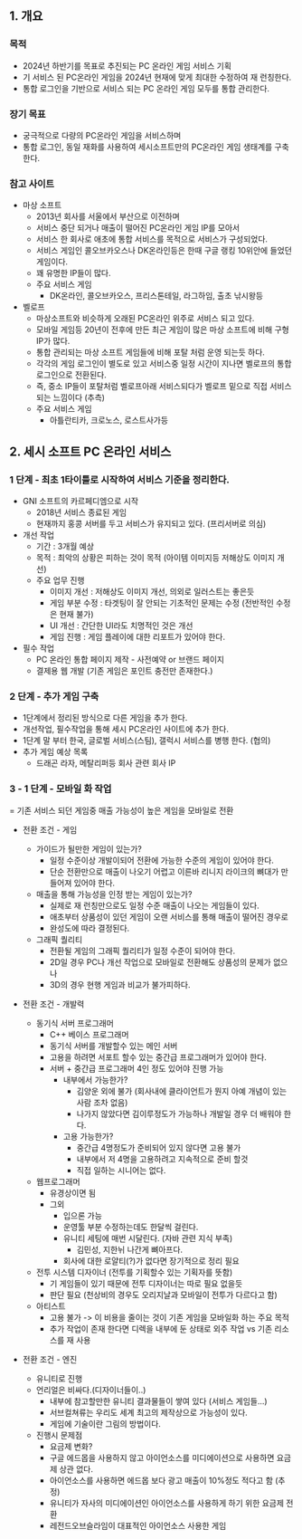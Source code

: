 ## 1. 개요
### 목적
- 2024년 하반기를 목표로 추진되는 PC 온라인 게임 서비스 기획
- 기 서비스 된 PC온라인 게임을 2024년 현재에 맞게 최대한 수정하여 재 런칭한다.
- 통합 로그인을 기반으로 서비스 되는 PC 온라인 게임 모두를 통합 관리한다.

### 장기 목표
- 궁극적으로 다량의 PC온라인 게임을 서비스하며
- 통합 로그인, 동일 재화를 사용하여 세시소프트만의 PC온라인 게임 생태계를 구축한다.

### 참고 사이트
- 마상 소프트
  - 2013년 회사를 서울에서 부산으로 이전하며
  - 서비스 중단 되거나 매출이 떨어진 PC온라인 게임 IP를 모아서
  - 서비스 한 회사로 애초에 통합 서비스를 목적으로 서비스가 구성되었다.
  - 서비스 게임인 콜오브카오스나 DK온라인등은 한때 구글 랭킹 10위안에 들었던 게임이다.
  - 꽤 유명한 IP들이 많다.
  - 주요 서비스 게임
      - DK온라인, 콜오브카오스, 프리스톤테일, 라그하임, 출초 낚시왕등   
- 벨로프
  - 마상소프트와 비슷하게 오래된 PC온라인 위주로 서비스 되고 있다.
  - 모바일 게임등 20년이 전후에 만든 최근 게임이 많은 마상 소프트에 비해 구형 IP가 많다.
  - 통합 관리되는 마상 소프트 게임들에 비해 포탈 처럼 운영 되는듯 하다.
  - 각각의 게임 로그인이 별도로 있고 서비스중 일정 시간이 지나면 벨로프의 통합 로그인으로 전환된다.
  - 즉, 중소 IP들이 포탈처럼 벨로프아래 서비스되다가 벨로프 밑으로 직접 서비스 되는 느낌이다 (추측)
  - 주요 서비스 게임
      - 아틀란티카, 크로노스, 로스트사가등  


## 2. 세시 소프트 PC 온라인 서비스 
### 1 단계 - 최초 1타이틀로 시작하여 서비스 기준을 정리한다.
- GNI 소프트의 카르페디엠으로 시작
  - 2018년 서비스 종료된 게임
  - 현재까지 홍콩 서버를 두고 서비스가 유지되고 있다. (프리서버로 의심)
- 개선 작업 
  - 기간 : 3개월 예상
  - 목적 : 최악의 상황은 피하는 것이 목적 (아이템 이미지등 저해상도 이미지 개선)
  - 주요 업무 진행
    - 이미지 개선 : 저해상도 이미지 개선, 의외로 일러스트는 좋은듯
    - 게임 부분 수정 : 타겟팅이 잘 안되는 기초적인 문제는 수정 (전반적인 수정은 현재 불가)
    - UI 개선 : 간단한 UI라도 치명적인 것은 개선
    - 게임 진행 : 게임 플레이에 대한 리포트가 있어야 한다.
- 필수 작업
    - PC 온라인 통합 페이지 제작 - 사전예약 or 브랜드 페이지
    - 결제용 웹 개발 (기존 게임은 포인트 충전만 존재한다.)        

### 2 단계 - 추가 게임 구축 
- 1단계에서 정리된 방식으로 다른 게임을 추가 한다.
- 개선작업, 필수작업을 통해 세시 PC온라인 사이트에 추가 한다.
- 1단계 말 부터 한국, 글로벌 서비스(스팀), 갤럭시 서비스를 병행 한다. (협의) 
- 추가 게임 예상 목록
  - 드래곤 라자, 메탈리퍼등 회사 관련 회사 IP 

### 3 - 1 단계 - 모바일 화 작업
= 기존 서비스 되던 게임중 매출 가능성이 높은 게임을 모바일로 전환
- 전환 조건 - 게임
  - 가이드가 될만한 게임이 있는가?
    - 일정 수준이상 개발이되어 전환에 가능한 수준의 게임이 있어야 한다.
    - 단순 전환만으로 매출이 나오기 어렵고 이른바 리니지 라이크의 뼈대가 만들어져 있어야 한다.
  - 매출을 통해 가능성을 인정 받는 게임이 있는가?
    - 실제로 재 런칭만으로도 일정 수준 매출이 나오는 게임들이 있다.
    - 애초부터 상품성이 있던 게임이 오랜 서비스를 통해 매출이 떨어진 경우로
    - 완성도에 따라 결정된다.      
  - 그래픽 퀄리티
    - 전환될 게임의 그래픽 퀄리티가 일정 수준이 되어야 한다.
    - 2D일 경우 PC나 개선 작업으로 모바일로 전환해도 상품성의 문제가 없으나
    - 3D의 경우 현행 게임과 비교가 불가피하다.
            
- 전환 조건 - 개발력
  - 동기식 서버 프로그래머
    - C++ 베이스 프로그래머
    - 동기식 서버를 개발할수 있는 메인 서버
    - 고용을 하려면 서포트 할수 있는 중간급 프로그래머가 있어야 한다.
    - 서버 + 중간급 프로그래머 4인 정도 있어야 진행 가능
      - 내부에서 가능한가?
        - 김양운 외에 불가 (회사내에 클라이언트가 뭔지 아예 개념이 있는 사람 조차 없음)
        - 나가지 않았다면 김이루정도가 가능하나 개발일 경우 더 배워야 한다.      
      - 고용 가능한가?
        - 중간급 4명정도가 준비되어 있지 않다면 고용 불가
        - 내부에서 저 4명을 고용하려고 지속적으로 준비 할것
        - 직접 일하는 시니어는 없다. 
  - 웹프로그래머
    - 유경상이면 됨 
    - 그외
      - 입으론 가능
      - 운영툴 부분 수정하는데도 한달씩 걸린다.
      - 유니티 세팅에 매번 시달린다. (자바 관련 지식 부족)
        - 김민성, 지한뉘 나간게 뼈아프다.  
      - 회사에 대한 로얄티(?)가 없다면 장기적으로 정리 필요
  - 전투 시스템 디자이너 (전투를 기획할수 있는 기획자를 뜻함)
    - 기 게임들이 있기 때문에 전투 디자이너는 따로 필요 없을듯
    - 판단 필요 (천상비의 경우도 오리지날과 모바일이 전투가 다르다고 함)     
  - 아티스트
    - 고용 불가 -> 이 비용을 줄이는 것이 기존 게임을 모바일화 하는 주요 목적 
    - 추가 작업이 존재 한다면 디렉을 내부에 둔 상태로 외주 작업 vs 기존 리소스를 재 사용 
- 전환 조건 - 엔진
    - 유니티로 진행
    - 언리얼은 비싸다.(디자이너들이..)
      - 내부에 참고할만한 유니티 결과물들이 쌓여 있다 (서비스 게임들...)
      - 서브컬쳐류는 우리도 세계 최고의 제작상으로 가능성이 있다.
      - 게임에 기술이란 그림의 방법이다.   
    - 진행시 문제점
      - 요금제 변화?
      - 구글 에드몹을 사용하지 않고 아이언소스를 미디에이션으로 사용하면 요금제 상관 없다.
      - 아이언소스를 사용하면 에드몹 보다 광고 매출이 10%정도 적다고 함 (추정)
      - 유니티가 자사의 미디에이션인 아이언소스를 사용하게 하기 위한 요금제 전환
      - 레전드오브슬라임이 대표적인 아이언소스 사용한 게임










